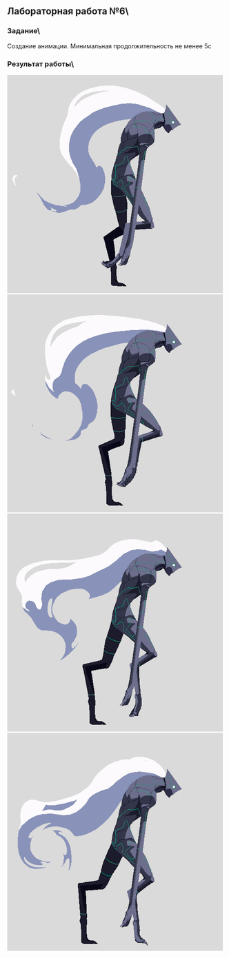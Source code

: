 ## Лабораторная работа №6\

### Задание\

Создание анимации. Минимальная продолжительность не менее 5с

### Результат работы\

![](./Image/1.png)
![](./Image/2.png)
![](./Image/3.png)
![](./Image/4.png)

